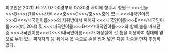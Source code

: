 피고인은 2020. 6. 27. 07:00경부터 07:30경 사이에 청주시 청원구 <<<건물>>>B<<</건물>>>건물 <<<호>>>C<<</호>>>호에 있는 <<<내국인이름>>>D<<</내국인이름>>>의 자취방에서 피해자 <<<내국인이름>>>E<<</내국인이름>>>(여, 20세) 및 <<<내국인이름>>>D<<</내국인이름>>>와 함께 술을 마시던 중 <<<내국인이름>>>D<<</내국인이름>>>가 화장실에 간 틈을 이용하여 침대에 옆으로 누워 있는 피해자의 등 뒤에서 옷 속으로 손을 집어 넣은 다음 가슴을 만져 추행하였다.